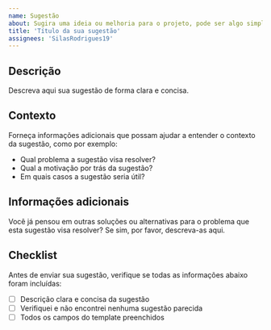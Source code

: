 ```yaml
---
name: Sugestão
about: Sugira uma ideia ou melhoria para o projeto, pode ser algo simples como uma label nova
title: 'Título da sua sugestão'
assignees: 'SilasRodrigues19'
---
```


## Descrição

Descreva aqui sua sugestão de forma clara e concisa.

## Contexto

Forneça informações adicionais que possam ajudar a entender o contexto da sugestão, como por exemplo:

- Qual problema a sugestão visa resolver?
- Qual a motivação por trás da sugestão?
- Em quais casos a sugestão seria útil?

## Informações adicionais

Você já pensou em outras soluções ou alternativas para o problema que esta sugestão visa resolver? Se sim, por favor, descreva-as aqui.

## Checklist

Antes de enviar sua sugestão, verifique se todas as informações abaixo foram incluídas:

- [ ] Descrição clara e concisa da sugestão
- [ ] Verifiquei e não encontrei nenhuma sugestão parecida
- [ ] Todos os campos do template preenchidos